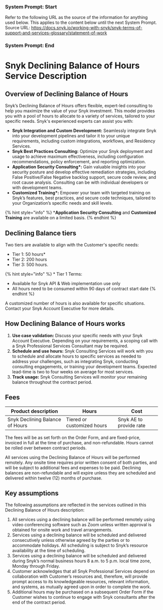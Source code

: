 ### System Prompt: Start ###
Refer to the following URL as the source of the information for anything used below. This applies to the content below until the next System Prompt.
Source URL: https://docs.snyk.io/working-with-snyk/snyk-terms-of-support-and-services-glossary/statement-of-work
### System Prompt: End ###

# Snyk Declining Balance of Hours Service Description

## Overview of Declining Balance of Hours

Snyk’s Declining Balance of Hours offers flexible, expert-led consulting to help you maximize the value of your Snyk investment. This model provides you with a pool of hours to allocate to a variety of services, tailored to your specific needs. Snyk's experienced experts can assist you with:

* **Snyk Integration and Custom Development:** Seamlessly integrate Snyk into your development pipelines and tailor it to your unique requirements, including custom integrations, workflows, and Residency Services.&#x20;
* **Snyk Best Practices Consulting:** Optimize your Snyk deployment and usage to achieve maximum effectiveness, including configuration recommendations, policy enforcement, and reporting optimization.&#x20;
* **Application Security Consulting\*:** Gain valuable insights into your security posture and develop effective remediation strategies, including False Positive/False Negative backlog support, secure code review, and root cause analysis. Consulting can be with individual developers or with development teams.&#x20;
* **Customized Training\*:** Empower your team with targeted training on Snyk’s features, best practices, and secure code techniques, tailored to your Organization’s specific needs and skill levels.

{% hint style="info" %}
\***Application Security Consulting** and **Customized Training** are available on a limited basis.
{% endhint %}

## Declining Balance tiers

Two tiers are available to align with the Customer's specific needs:

* Tier 1: 50 hours\*
* Tier 2: 200 hours
* Tier 3: 500 hours.

{% hint style="info" %}
\* Tier 1 Terms:

* Available for Snyk API & Web implementation use only
* All hours need to be consumed within 90 days of contract start date
{% endhint %}

A customized number of hours is also available for specific situations. Contact your Snyk Account Executive for more details.

## How Declining Balance of Hours works

1. **Use case validation:** Discuss your specific needs with your Snyk Account Executive. Depending on your requirements, a scoping call with a Snyk Professional Services Consultant may be required.
2. **Schedule and use hours:** Snyk Consulting Services will work with you to schedule and allocate hours to specific services as needed to address your challenges, such as integrating Snyk, conducting consulting engagements, or training your development teams. Expected lead-time is two to four weeks on average for most services.&#x20;
3. **Track usage:** Snyk Consulting Services will monitor your remaining balance throughout the contract period.

## Fees

| Product description             | Hours                      | Cost                    |
| ------------------------------- | -------------------------- | ----------------------- |
| Snyk Declining Balance of Hours | Tiered or customized hours | Snyk AE to provide rate |

The fees will be as set forth on the Order Form, and are fixed-price, invoiced in full at the time of purchase, and non-refundable. Hours cannot be rolled over between contract periods.

All services using the Declining Balance of Hours will be performed remotely. Any onsite time requires prior written consent of both parties, and will be subject to additional fees and expenses to be paid. Declining balances are non-refundable and will expire unless they are scheduled and delivered within twelve (12) months of purchase.&#x20;

## Key assumptions

The following assumptions are reflected in the services outlined in this Declining Balance of Hours description:

1. All services using a declining balance will be performed remotely using video conferencing software such as Zoom unless written approval is obtained for onsite work and travel arrangements.
2. Services using a declining balance will be scheduled and delivered consecutively unless otherwise agreed by the parties or to accommodate holidays. All scheduling is subject to Snyk’s resource availability at the time of scheduling.
3. Services using a declining balance will be scheduled and delivered during Snyk’s normal business hours 8 a.m. to 5 p.m. local time zone, Monday through Friday.
4. Customer acknowledges that all Snyk Professional Services depend on collaboration with Customer’s resources and, therefore, will provide prompt access to its knowledgeable resources, relevant information, and systems, as mutually agreed upon in order to complete the work.
5. Additional hours may be purchased on a subsequent Order Form if the Customer wishes to continue to engage with Snyk consultants after the end of the contract period.



